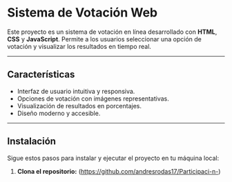 # Sistema de Votación Web

Este proyecto es un sistema de votación en línea desarrollado con **HTML**, **CSS** y **JavaScript**. Permite a los usuarios seleccionar una opción de votación y visualizar los resultados en tiempo real.

---

## Características
- Interfaz de usuario intuitiva y responsiva.
- Opciones de votación con imágenes representativas.
- Visualización de resultados en porcentajes.
- Diseño moderno y accesible.

---

## Instalación

Sigue estos pasos para instalar y ejecutar el proyecto en tu máquina local:

1. **Clona el repositorio:**
(https://github.com/andresrodas17/Participaci-n-)
   
